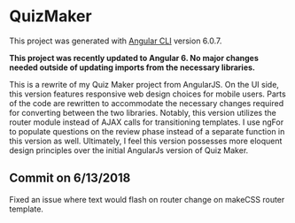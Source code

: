 # QuizMaker

This project was generated with [Angular CLI](https://github.com/angular/angular-cli) version 6.0.7.

**This project was recently updated to Angular 6.  No major changes needed outside of updating imports from the necessary libraries.**

This is a rewrite of my Quiz Maker project from AngularJS.  On the UI side, this version features responsive web design choices for mobile users.  Parts of the code are rewritten to accommodate the necessary changes required for converting between the two libraries.  Notably, this version utilizes the router module instead of AJAX calls for transitioning templates.  I use ngFor to populate questions on the review phase instead of a separate function in this version as well.  Ultimately, I feel this version possesses more eloquent design principles over the initial AngularJs version of Quiz Maker.

## Commit on 6/13/2018
Fixed an issue where text would flash on router change on makeCSS router template.
